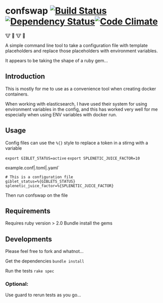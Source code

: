 # confswap [![Build Status](https://travis-ci.org/tlcowling/confswap.svg?branch=master)](https://travis-ci.org/tlcowling/confswap) [![Dependency Status](https://gemnasium.com/tlcowling/confswap.svg)](https://gemnasium.com/tlcowling/confswap)[![Code Climate](https://codeclimate.com/github/tlcowling/confswap/badges/gpa.svg)](https://codeclimate.com/github/tlcowling/confswap)
:cow: :cow2: :cow: :cow2:

A simple command line tool to take a configuration file with template placeholders and replace those placeholders with environment variables.

It appears to be taking the shape of a ruby gem...

## Introduction

This is mostly for me to use as a convenience tool when creating docker containers.

When working with elasticsearch, I have used their system for using environment variables in the config, and this has worked very well for me especially when using ENV variables with docker run.

## Usage

Config files can use the `%{}` style to replace a token in a stirng with a variable

`export GIBLET_STATUS=active`
`export SPLENETIC_JUICE_FACTOR=10`

example.conf|.toml|.yaml`
```
# This is a configuration file
giblet_status=%{GIBLETS_STATUS}
splenetic_juice_factor=%{SPLENETIC_JUICE_FACTOR}
``` 

Then run confswap on the file

## Requirements

Requires ruby version > 2.0
Bundle install the gems

## Developments

Please feel free to fork and whatnot...

Get the dependencies
``bundle install``

Run the tests
``rake spec`` 

### Optional:
Use guard to rerun tests as you go...
